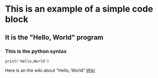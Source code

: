 # This is an example of a simple code block 

## It is the "Hello, World" program

### This is the python syntax 

    print('Hello,World')  
    
Here is an the wiki about "Hello, World" [Wiki](https://en.wikipedia.org/wiki/%22Hello,_World!%22_program)
